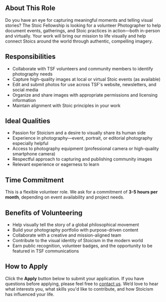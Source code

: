 ## About This Role

Do you have an eye for capturing meaningful moments and telling visual stories? The Stoic Fellowship is looking for a volunteer Photographer to help document events, gatherings, and Stoic practices in action—both in-person and virtually. Your work will bring our mission to life visually and help connect Stoics around the world through authentic, compelling imagery.

## Responsibilities

- Collaborate with TSF volunteers and community members to identify photography needs
- Capture high-quality images at local or virtual Stoic events (as available)
- Edit and submit photos for use across TSF's website, newsletters, and social media
- Organize and share images with appropriate permissions and licensing information
- Maintain alignment with Stoic principles in your work

## Ideal Qualities

- Passion for Stoicism and a desire to visually share its human side
- Experience in photography—event, portrait, or editorial photography especially helpful
- Access to photography equipment (professional camera or high-quality smartphone camera)
- Respectful approach to capturing and publishing community images
- Relevant experience or eagerness to learn

## Time Commitment

This is a flexible volunteer role. We ask for a commitment of **3-5 hours per month**, depending on event availability and project needs.

## Benefits of Volunteering

- Help visually tell the story of a global philosophical movement
- Build your photography portfolio with purpose-driven content
- Collaborate with a creative and mission-aligned team
- Contribute to the visual identity of Stoicism in the modern world
- Earn public recognition, volunteer badges, and the opportunity to be featured in TSF communications

## How to Apply

Click the **Apply** button below to submit your application. If you have questions before applying, please feel free to [contact us](https://stoicfellowship.com/contact). We’d love to hear what interests you, what skills you'd like to contribute, and how Stoicism has influenced your life.
